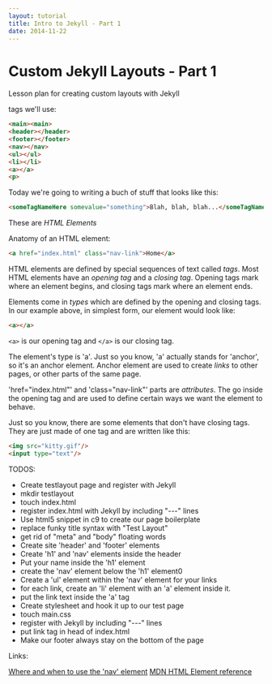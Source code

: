 ```yaml
---
layout: tutorial
title: Intro to Jekyll - Part 1
date: 2014-11-22
---
```


Custom Jekyll Layouts - Part 1
==============================

Lesson plan for creating custom layouts with Jekyll

tags we'll use:

```html
<main><main>
<header></header>
<footer></footer>
<nav></nav>
<ul></ul>
<li></li>
<a></a>
<p>
```

Today we're going to writing a buch of stuff that looks like this:

```html
<someTagNameHere somevalue="something">Blah, blah, blah...</someTagNameHere>
```

These are _HTML Elements_

Anatomy of an HTML element:

```html
<a href="index.html" class="nav-link">Home</a>
```
HTML elements are defined by special sequences of text called _tags_.
Most HTML elements have an _opening tag_ and a _closing tag_. Opening tags mark
where an element begins, and closing tags mark where an element ends.

Elements come in _types_ which are defined by the opening and closing tags.
In our example above, in simplest form, our element would look like:

```html
<a></a>
```

<code>&lt;a&gt;</code> is our opening tag and <code>&lt;/a&gt;</code> is our
closing tag.

The element's type is 'a'. Just so you know, 'a' actually stands for
'anchor', so it's an anchor element. Anchor element are used to create _links_
to other pages, or other parts of the same page.

'href="index.html"' and 'class="nav-link"' parts are _attributes_. The go inside the opening tag and are
used to define certain ways we want the element to behave.

Just so you know, there are some elements that don't have closing tags. They are
just made of one tag and are written like this:

```html
<img src="kitty.gif"/>
<input type="text"/>
```


TODOS:

* Create testlayout page and register with Jekyll
* mkdir testlayout
* touch index.html
* register index.html with Jekyll by including "---" lines
* Use html5 snippet in c9 to create our page boilerplate
* replace funky title syntax with "Test Layout"
* get rid of "meta" and "body" floating words
* Create site 'header' and 'footer' elements
* Create 'h1' and 'nav' elements inside the header
* Put your name inside the 'h1' element
* create the 'nav' element below the 'h1' element0
* Create a 'ul' element within the 'nav' element for your links
* for each link, create an 'li' element with an 'a' element inside it.
* put the link text inside the 'a' tag
* Create stylesheet and hook it up to our test page
* touch main.css
* register with Jekyll by including "---" lines
* put link tag in head of index.html
* Make our footer always stay on the bottom of the page


Links:

<a href="http://html5doctor.com/nav-element/">Where and when to use the 'nav' element</a>
<a href="https://developer.mozilla.org/en-US/docs/Web/HTML/Element">MDN HTML Element reference<a/>
